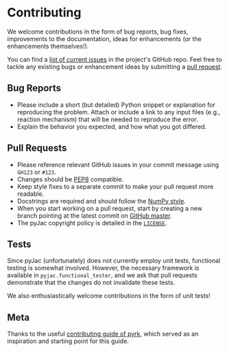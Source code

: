 # Contributing

We welcome contributions in the form of bug reports, bug fixes, improvements to the documentation, ideas for enhancements (or the enhancements themselves!).

You can find a [list of current issues](https://github.com/slackha/pyJac/issues) in the project's GitHub repo. Feel free to tackle any existing bugs or enhancement ideas by submitting a [pull request](https://github.com/slackha/pyJac/pulls).

## Bug Reports

 * Please include a short (but detailed) Python snippet or explanation for reproducing the problem. Attach or include a link to any input files (e.g., reaction mechanism) that will be needed to reproduce the error.
 * Explain the behavior you expected, and how what you got differed.

## Pull Requests

 * Please reference relevant GitHub issues in your commit message using `GH123` or `#123`.
 * Changes should be [PEP8](http://www.python.org/dev/peps/pep-0008/) compatible.
 * Keep style fixes to a separate commit to make your pull request more readable.
 * Docstrings are required and should follow the [NumPy style](http://sphinxcontrib-napoleon.readthedocs.io/en/latest/example_numpy.html#example-numpy).
 * When you start working on a pull request, start by creating a new branch pointing at the latest commit on [GitHub master](https://github.com/slackha/pyJac/tree/master).
 * The pyJac copyright policy is detailed in the [`LICENSE`](https://github.com/slackha/pyJac/blob/master/LICENSE).

## Tests

Since pyJac (unfortunately) does not currently employ unit tests, functional testing is somewhat involved. However, the necessary framework is available in `pyjac.functional_tester`, and we ask that pull requests demonstrate that the changes do not invalidate these tests.

We also enthusiastically welcome contributions in the form of unit tests!

## Meta

Thanks to the useful [contributing guide of pyrk](https://github.com/pyrk/pyrk/blob/master/CONTRIBUTING.md), which served as an inspiration and starting point for this guide.

